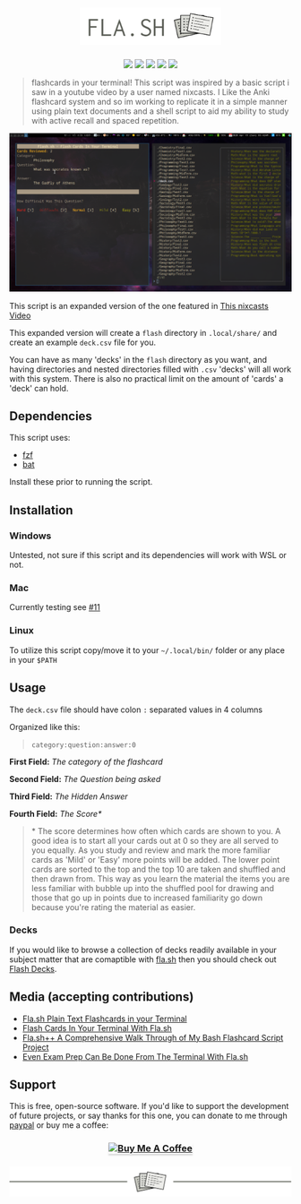 <!-- Header & Preview Image -->
<h1 align="center">
<img src="/img/flashheader.png" height="50%" width="50%">
</h1>

<!-- Shields -->
<p align="center">
<a href="https://github.com/tallguyjenks/fla.sh/blob/master/LICENSE"><img src="https://img.shields.io/static/v1.svg?style=flat&label=License&message=MIT&logoColor=eceff4&logo=github&colorA=black&colorB=green"/></a>
<a href="https://github.com/tallguyjenks/fla.sh/releases/tag/v1.0"><img src="https://img.shields.io/github/downloads/tallguyjenks/fla.sh/v1.0/total?label=Downloads"></a>
<img src="https://img.shields.io/github/commit-activity/m/tallguyjenks/fla.sh">
<a href="https://github.com/tallguyjenks/fla.sh/graphs/contributors"><img src="https://img.shields.io/github/contributors/tallguyjenks/fla.sh"></a>
<img src="https://img.shields.io/github/v/release/tallguyjenks/fla.sh">
</p>

<!-- Description -->
> flashcards in your terminal! This script was inspired by a basic script i saw in a youtube video by a user named nixcasts. I Like the Anki flashcard system and so im working to replicate it in a simple manner using plain text documents and a shell script to aid my ability to study with active recall and spaced repetition.

![Preview of fla.sh](./img/flash_preview.png)

This script is an expanded version of the one featured in [This nixcasts Video](https://www.youtube.com/watch?v=lX8jqo70r1I)

This expanded version will create a `flash` directory in `.local/share/` and create an example `deck.csv` file for you.

You can have as many 'decks' in the `flash` directory as you want, and having directories and nested directories filled with `.csv` 'decks' will all work with this system. There is also no practical limit on the amount of 'cards' a 'deck' can hold.

## Dependencies

This script uses:

- [fzf](https://github.com/junegunn/fzf)
- [bat](https://github.com/sharkdp/bat)

Install these prior to running the script.

## Installation

### Windows

Untested, not sure if this script and its dependencies will work with WSL or not.

### Mac

Currently testing see [#11](https://github.com/tallguyjenks/fla.sh/issues/11)

### Linux

To utilize this script copy/move it to your `~/.local/bin/` folder or any place in your `$PATH`

## Usage

The `deck.csv` file should have colon `:` separated values in 4 columns

Organized like this:

> `category:question:answer:0`

**First Field:** _The category of the flashcard_

**Second Field:** _The Question being asked_

**Third Field:** _The Hidden Answer_

**Fourth Field:** _The Score*_

> \* The score determines how often which cards are shown to you. A good idea is to start all your cards out at 0 so they are all served to you equally. As you study and review and mark the more familiar cards as 'Mild' or 'Easy' more points will be added. The lower point cards are sorted to the top and the top 10 are taken and shuffled and then drawn from. This way as you learn the material the items you are less familiar with bubble up into the shuffled pool for drawing and those that go up in points due to increased familiarity go down because you're rating the material as easier.

### Decks

If you would like to browse a collection of decks readily available in your subject matter that are comaptible with [fla.sh](https://github.com/tallguyjenks/fla.sh) then you should check out [Flash Decks](https://github.com/tallguyjenks/Flash-Decks).

## Media (accepting contributions)

- [Fla.sh Plain Text Flashcards in your Terminal](https://www.youtube.com/watch?v=DbakjEAc_MU)
- [Flash Cards In Your Terminal With Fla.sh](https://www.youtube.com/watch?v=KEWhOzDCfLg)
- [Fla.sh++ A Comprehensive Walk Through of My Bash Flashcard Script Project](https://www.youtube.com/watch?v=nPNPXEh6BUA)
- [Even Exam Prep Can Be Done From The Terminal With Fla.sh](https://www.youtube.com/watch?v=RJ094P7wxaU)


## Support

This is free, open-source software. If you'd like to support the development of future projects, or say thanks for this one, you can donate to me through [paypal](https://www.paypal.me/tallguyjenks) or buy me a coffee:

<!-- Buy me a coffee -->
<h3 align="center">
<a href="https://www.buymeacoffee.com/tallguyjenks" target="_blank"><img src="https://www.buymeacoffee.com/assets/img/custom_images/orange_img.png" alt="Buy Me A Coffee" style="height: 41px !important;width: 174px !important;box-shadow: 0px 3px 2px 0px rgba(190, 190, 190, 0.5) !important;-webkit-box-shadow: 0px 3px 2px 0px rgba(190, 190, 190, 0.5) !important;" ></a>
</h3>
<!-- Footer Image -->
<h3 align="center">
<img src="/img/flashfooter.png">
</h3>

